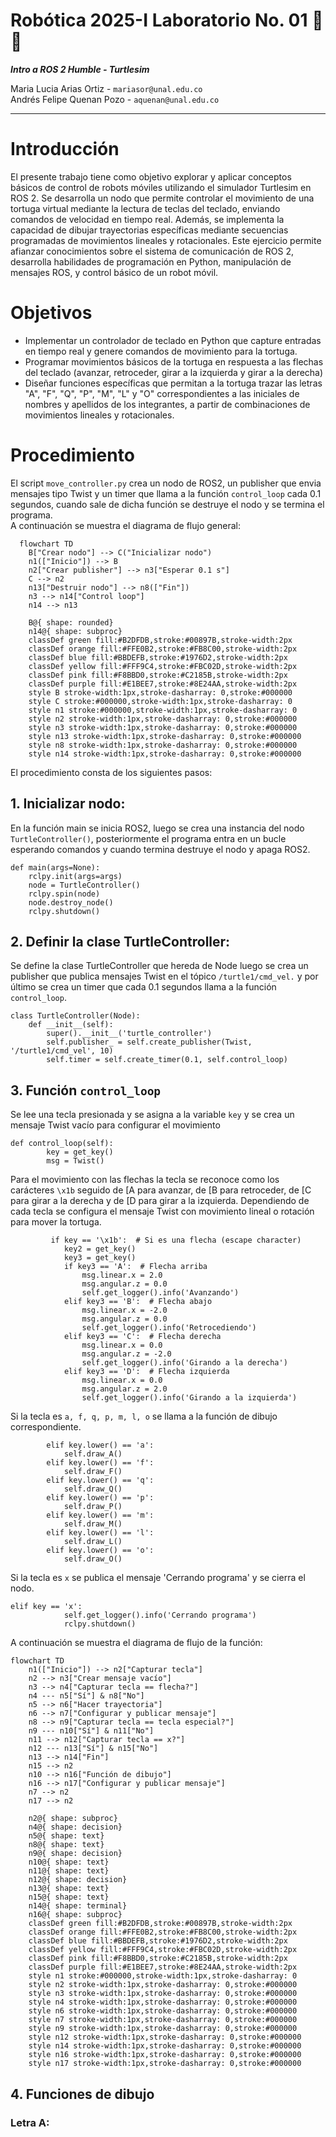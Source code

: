 # Robótica 2025-I Laboratorio No. 01 🤖🐢
***Intro a ROS 2 Humble - Turtlesim***  
  
Maria Lucia Arias Ortiz - `mariasor@unal.edu.co`  
Andrés Felipe Quenan Pozo - `aquenan@unal.edu.co`
***
# Introducción
El presente trabajo tiene como objetivo explorar y aplicar conceptos básicos de control de robots móviles utilizando el simulador Turtlesim en ROS 2. Se desarrolla un nodo que permite controlar el movimiento de una tortuga virtual mediante la lectura de teclas del teclado, enviando comandos de velocidad en tiempo real. Además, se implementa la capacidad de dibujar trayectorias específicas mediante secuencias programadas de movimientos lineales y rotacionales.
Este ejercicio permite afianzar conocimientos sobre el sistema de comunicación de ROS 2, desarrolla habilidades de programación en Python, manipulación de mensajes ROS, y control básico de un robot móvil.

# Objetivos
* Implementar un controlador de teclado en Python que capture entradas en tiempo real y genere comandos de movimiento para la tortuga.
* Programar movimientos básicos de la tortuga en respuesta a las flechas del teclado (avanzar, retroceder, girar a la izquierda y girar a la derecha)
* Diseñar funciones específicas que permitan a la tortuga trazar las letras "A", "F", "Q", "P", "M", "L" y "O" correspondientes a las iniciales de nombres y apellidos de los integrantes, a partir de combinaciones de movimientos lineales y rotacionales.

# Procedimiento
El script `move_controller.py` crea un nodo de ROS2, un publisher que envia mensajes tipo Twist y un timer que llama a la función `control_loop` cada 0.1 segundos, cuando sale de dicha función se destruye el nodo y se termina el programa.  
A continuación se muestra el diagrama de flujo general:
```mermaid
  flowchart TD
    B["Crear nodo"] --> C("Inicializar nodo")
    n1(["Inicio"]) --> B
    n2["Crear publisher"] --> n3["Esperar 0.1 s"]
    C --> n2
    n13["Destruir nodo"] --> n8(["Fin"])
    n3 --> n14["Control loop"]
    n14 --> n13

    B@{ shape: rounded}
    n14@{ shape: subproc}
    classDef green fill:#B2DFDB,stroke:#00897B,stroke-width:2px
    classDef orange fill:#FFE0B2,stroke:#FB8C00,stroke-width:2px
    classDef blue fill:#BBDEFB,stroke:#1976D2,stroke-width:2px
    classDef yellow fill:#FFF9C4,stroke:#FBC02D,stroke-width:2px
    classDef pink fill:#F8BBD0,stroke:#C2185B,stroke-width:2px
    classDef purple fill:#E1BEE7,stroke:#8E24AA,stroke-width:2px
    style B stroke-width:1px,stroke-dasharray: 0,stroke:#000000
    style C stroke:#000000,stroke-width:1px,stroke-dasharray: 0
    style n1 stroke:#000000,stroke-width:1px,stroke-dasharray: 0
    style n2 stroke-width:1px,stroke-dasharray: 0,stroke:#000000
    style n3 stroke-width:1px,stroke-dasharray: 0,stroke:#000000
    style n13 stroke-width:1px,stroke-dasharray: 0,stroke:#000000
    style n8 stroke-width:1px,stroke-dasharray: 0,stroke:#000000
    style n14 stroke-width:1px,stroke-dasharray: 0,stroke:#000000
```
El procedimiento consta de los siguientes pasos:
## 1. Inicializar nodo:
En la función main se inicia ROS2, luego se crea una instancia del nodo `TurtleController()`, posteriormente el programa entra en un bucle esperando comandos y cuando termina destruye el nodo y apaga ROS2.

```
def main(args=None):
    rclpy.init(args=args)
    node = TurtleController()
    rclpy.spin(node)
    node.destroy_node()
    rclpy.shutdown()
```
## 2. Definir la clase TurtleController:
Se define la clase TurtleController que hereda de Node luego se crea un publisher que publica mensajes Twist en el tópico `/turtle1/cmd_vel.` y por último se crea un timer que cada 0.1 segundos llama a la función `control_loop`.
```
class TurtleController(Node):
    def __init__(self):
        super().__init__('turtle_controller')
        self.publisher_ = self.create_publisher(Twist, '/turtle1/cmd_vel', 10)
        self.timer = self.create_timer(0.1, self.control_loop)
```
## 3. Función `control_loop` 
Se lee una tecla presionada y se asigna a la variable `key` y se crea un mensaje Twist vacío para configurar el movimiento
```
def control_loop(self):
        key = get_key()
        msg = Twist()
```
Para el movimiento con las flechas la tecla se reconoce como los carácteres `\x1b` seguido de [A para avanzar, de [B para retroceder, de [C para girar a la derecha y de [D para girar a la izquierda. Dependiendo de cada tecla se configura el mensaje Twist con movimiento lineal o rotación para mover la tortuga.
```
         if key == '\x1b':  # Si es una flecha (escape character)
            key2 = get_key()
            key3 = get_key()
            if key3 == 'A':  # Flecha arriba
                msg.linear.x = 2.0
                msg.angular.z = 0.0
                self.get_logger().info('Avanzando')
            elif key3 == 'B':  # Flecha abajo
                msg.linear.x = -2.0
                msg.angular.z = 0.0
                self.get_logger().info('Retrocediendo')
            elif key3 == 'C':  # Flecha derecha
                msg.linear.x = 0.0
                msg.angular.z = -2.0
                self.get_logger().info('Girando a la derecha')
            elif key3 == 'D':  # Flecha izquierda
                msg.linear.x = 0.0
                msg.angular.z = 2.0
                self.get_logger().info('Girando a la izquierda')
```
Si la tecla es `a, f, q, p, m, l, o` se llama a la función de dibujo correspondiente.
```
        elif key.lower() == 'a':
            self.draw_A()
        elif key.lower() == 'f':
            self.draw_F()
        elif key.lower() == 'q':
            self.draw_Q()
        elif key.lower() == 'p':
            self.draw_P()
        elif key.lower() == 'm':
            self.draw_M()
        elif key.lower() == 'l':
            self.draw_L()
        elif key.lower() == 'o':
            self.draw_O()
```
Si la tecla es `x` se publica el mensaje 'Cerrando programa' y se cierra el nodo.
```
elif key == 'x':
            self.get_logger().info('Cerrando programa')
            rclpy.shutdown()
```
A continuación se muestra el diagrama de flujo de la función:
```mermaid
flowchart TD
    n1(["Inicio"]) --> n2["Capturar tecla"]
    n2 --> n3["Crear mensaje vacío"]
    n3 --> n4["Capturar tecla == flecha?"]
    n4 --- n5["Sí"] & n8["No"]
    n5 --> n6["Hacer trayectoria"]
    n6 --> n7["Configurar y publicar mensaje"]
    n8 --> n9["Capturar tecla == tecla especial?"]
    n9 --- n10["Sí"] & n11["No"]
    n11 --> n12["Capturar tecla == x?"]
    n12 --- n13["Sí"] & n15["No"]
    n13 --> n14["Fin"]
    n15 --> n2
    n10 --> n16["Función de dibujo"]
    n16 --> n17["Configurar y publicar mensaje"]
    n7 --> n2
    n17 --> n2

    n2@{ shape: subproc}
    n4@{ shape: decision}
    n5@{ shape: text}
    n8@{ shape: text}
    n9@{ shape: decision}
    n10@{ shape: text}
    n11@{ shape: text}
    n12@{ shape: decision}
    n13@{ shape: text}
    n15@{ shape: text}
    n14@{ shape: terminal}
    n16@{ shape: subproc}
    classDef green fill:#B2DFDB,stroke:#00897B,stroke-width:2px
    classDef orange fill:#FFE0B2,stroke:#FB8C00,stroke-width:2px
    classDef blue fill:#BBDEFB,stroke:#1976D2,stroke-width:2px
    classDef yellow fill:#FFF9C4,stroke:#FBC02D,stroke-width:2px
    classDef pink fill:#F8BBD0,stroke:#C2185B,stroke-width:2px
    classDef purple fill:#E1BEE7,stroke:#8E24AA,stroke-width:2px
    style n1 stroke:#000000,stroke-width:1px,stroke-dasharray: 0
    style n2 stroke-width:1px,stroke-dasharray: 0,stroke:#000000
    style n3 stroke-width:1px,stroke-dasharray: 0,stroke:#000000
    style n4 stroke-width:1px,stroke-dasharray: 0,stroke:#000000
    style n6 stroke-width:1px,stroke-dasharray: 0,stroke:#000000
    style n7 stroke-width:1px,stroke-dasharray: 0,stroke:#000000
    style n9 stroke-width:1px,stroke-dasharray: 0,stroke:#000000
    style n12 stroke-width:1px,stroke-dasharray: 0,stroke:#000000
    style n14 stroke-width:1px,stroke-dasharray: 0,stroke:#000000
    style n16 stroke-width:1px,stroke-dasharray: 0,stroke:#000000
    style n17 stroke-width:1px,stroke-dasharray: 0,stroke:#000000
```
## 4. Funciones de dibujo
### Letra A:
